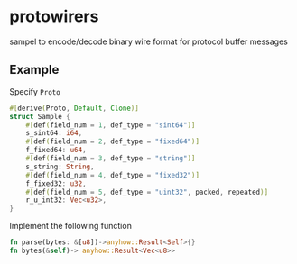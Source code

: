 # protowirers

sampel to encode/decode binary wire format for protocol buffer messages

## Example

Specify `Proto`

```rust
#[derive(Proto, Default, Clone)]
struct Sample {
    #[def(field_num = 1, def_type = "sint64")]
    s_sint64: i64,
    #[def(field_num = 2, def_type = "fixed64")]
    f_fixed64: u64,
    #[def(field_num = 3, def_type = "string")]
    s_string: String,
    #[def(field_num = 4, def_type = "fixed32")]
    f_fixed32: u32,
    #[def(field_num = 5, def_type = "uint32", packed, repeated)]
    r_u_int32: Vec<u32>,
}
```

Implement the following function

```rust
fn parse(bytes: &[u8])->anyhow::Result<Self>{}
fn bytes(&self)-> anyhow::Result<Vec<u8>>
```
